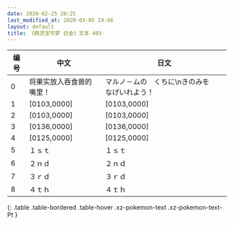 ```yaml
---
date: 2020-02-25 20:25
last_modified_at: 2020-03-05 19:46
layout: default
title: 《精灵宝可梦 白金》文本 403
---
```

| 编号 | 中文 | 日文 |
| ---- | ---- | ---- |
| 0 | 将果实放入吞食兽的嘴里！ | マルノ－ムの　くちに\nきのみを　なげいれよう！ |
| 1 | [0103,0000] | [0103,0000] |
| 2 | [0103,0000] | [0103,0000] |
| 3 | [0136,0000] | [0136,0000] |
| 4 | [0125,0000] | [0125,0000] |
| 5 | １ｓｔ | １ｓｔ |
| 6 | ２ｎｄ | ２ｎｄ |
| 7 | ３ｒｄ | ３ｒｄ |
| 8 | ４ｔｈ | ４ｔｈ |
{: .table .table-bordered .table-hover .xz-pokemon-text .xz-pokemon-text-Pt }
